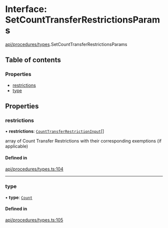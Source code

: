 # Interface: SetCountTransferRestrictionsParams

[api/procedures/types](../wiki/api.procedures.types).SetCountTransferRestrictionsParams

## Table of contents

### Properties

- [restrictions](../wiki/api.procedures.types.SetCountTransferRestrictionsParams#restrictions)
- [type](../wiki/api.procedures.types.SetCountTransferRestrictionsParams#type)

## Properties

### restrictions

• **restrictions**: [`CountTransferRestrictionInput`](../wiki/api.procedures.types.CountTransferRestrictionInput)[]

array of Count Transfer Restrictions with their corresponding exemptions (if applicable)

#### Defined in

[api/procedures/types.ts:104](https://github.com/PolymathNetwork/polymesh-sdk/blob/c37bc05d/src/api/procedures/types.ts#L104)

___

### type

• **type**: [`Count`](../wiki/api.procedures.types.TransferRestrictionType#count)

#### Defined in

[api/procedures/types.ts:105](https://github.com/PolymathNetwork/polymesh-sdk/blob/c37bc05d/src/api/procedures/types.ts#L105)
